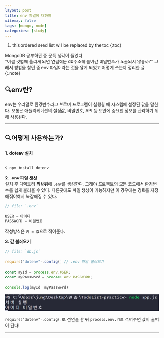 ```yaml
---
layout: post
title: env 파일에 대하여
sitemap: false
tags: [mongo, node]
categories: [study]
---
```


1. this ordered seed list will be replaced by the toc
{:toc}

MongoDB 공부하던 중 문득 생각이 들었다<br>
"이걸 깃헙에 올리게 되면 연결해둔 db주소에 들어간 비밀번호가 노출되지 않을까?"
그래서 방법을 찾던 중 env 파일이라는 것을 알게 되었고 어떻게 쓰는지 정리한 글
{:.note}

## 🔍env란?

env는 우리말로 환경변수라고 부르며 프로그램이 실행될 때 시스템에 설정된 값을 말한다.
보통은 애플리케이션의 설정값, 비밀번호, API 등 보안에 중요한 정보를 관리하기 위해 사용된다.

<hr>

## 🔍어떻게 사용하는가?

**1. dotenv 설치**

```javascript

$ npm install dotenv

```

**2. .env 파일 생성**<br>
설치 후 디렉토리 **최상위**에 `.env`를 생성한다.
그래야 프로젝트의 모든 코드에서 환경변수를 쉽게 불러올 수 있다.
다른곳에도 파일 생성이 가능하지만 이 경우에는 경로를 지정해줘야해서 복잡해질 수 있다.

```javascript
// file: `.env`

USER = 아이디
PASSWORD = 비밀번호

```

작성방식은 `키 = 값`으로 적어준다.

**3. 값 불러오기**

```javascript
// file: `db.js`

require("dotenv").config() // .env 파일 불러오기

const myId = process.env.USER;
const myPassword = process.env.PASSWORD;

console.log(myId, myPassword)

```

<img src="/assets/img/blog/241128.jpg">

`require("dotenv").config()`로 선언을 한 뒤 `process.env.키`로 적어주면 값이 출력이 된다!

<hr>